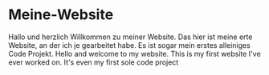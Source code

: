 # Meine-Website
Hallo und herzlich Willkommen zu meiner Website. Das hier ist meine erte Website, an der ich je gearbeitet habe. Es ist sogar mein erstes alleiniges Code Projekt.
Hello and welcome to my website. This is my first website I've ever worked on. It's even my first sole code project

